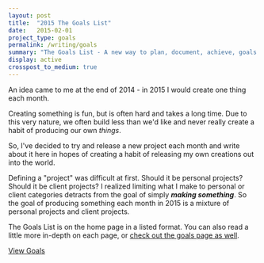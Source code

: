 ```yaml
---
layout: post
title:  "2015 The Goals List"
date:   2015-02-01
project_type: goals
permalink: /writing/goals
summary: "The Goals List - A new way to plan, document, achieve, goals I've set for the year."
display: active
crosspost_to_medium: true
---
```

An idea came to me at the end of 2014 - in 2015 I would create one thing each month. 

Creating something is fun, but is often hard and takes a long time. Due to this very nature, we often build less than we'd like and never really create a habit of producing our own *things*.

So, I've decided to try and release a new project each month and write about it here in hopes of creating a habit of releasing my own creations out into the world. 

Defining a "project" was difficult at first. Should it be personal projects? Should it be client projects? I realized limiting what I make to personal or client categories detracts from the goal of simply ***making something***. So the goal of producing something each month in 2015 is a mixture of personal projects and client projects.

The Goals List is on the home page in a listed format. You can also read a little more in-depth on each page, or [check out the goals page as well]({{baseurl}}/goals).

<a href="{{baseurl}}/goals" class="btn btn-project">View Goals</a>